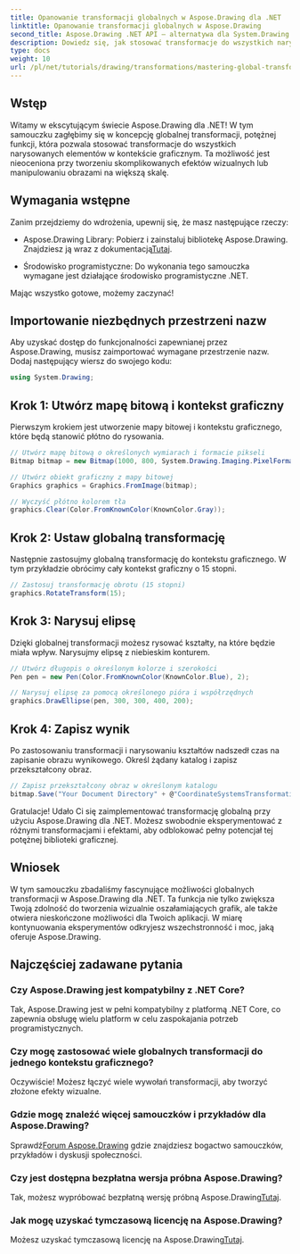 ```yaml
---
title: Opanowanie transformacji globalnych w Aspose.Drawing dla .NET
linktitle: Opanowanie transformacji globalnych w Aspose.Drawing
second_title: Aspose.Drawing .NET API — alternatywa dla System.Drawing.Common
description: Dowiedz się, jak stosować transformacje do wszystkich narysowanych elementów w kontekście graficznym. Dzięki temu możesz tworzyć przyciągające wzrok efekty wizualne i skutecznie manipulować obrazami.
type: docs
weight: 10
url: /pl/net/tutorials/drawing/transformations/mastering-global-transformations/
---
```

## Wstęp

Witamy w ekscytującym świecie Aspose.Drawing dla .NET! W tym samouczku zagłębimy się w koncepcję globalnej transformacji, potężnej funkcji, która pozwala stosować transformacje do wszystkich narysowanych elementów w kontekście graficznym. Ta możliwość jest nieoceniona przy tworzeniu skomplikowanych efektów wizualnych lub manipulowaniu obrazami na większą skalę.

## Wymagania wstępne

Zanim przejdziemy do wdrożenia, upewnij się, że masz następujące rzeczy:

-  Aspose.Drawing Library: Pobierz i zainstaluj bibliotekę Aspose.Drawing. Znajdziesz ją wraz z dokumentacją[Tutaj](https://reference.aspose.com/drawing/net/).
  
- Środowisko programistyczne: Do wykonania tego samouczka wymagane jest działające środowisko programistyczne .NET.

Mając wszystko gotowe, możemy zaczynać!

## Importowanie niezbędnych przestrzeni nazw

Aby uzyskać dostęp do funkcjonalności zapewnianej przez Aspose.Drawing, musisz zaimportować wymagane przestrzenie nazw. Dodaj następujący wiersz do swojego kodu:

```csharp
using System.Drawing;
```

## Krok 1: Utwórz mapę bitową i kontekst graficzny

Pierwszym krokiem jest utworzenie mapy bitowej i kontekstu graficznego, które będą stanowić płótno do rysowania.

```csharp
// Utwórz mapę bitową o określonych wymiarach i formacie pikseli
Bitmap bitmap = new Bitmap(1000, 800, System.Drawing.Imaging.PixelFormat.Format32bppPArgb);

// Utwórz obiekt graficzny z mapy bitowej
Graphics graphics = Graphics.FromImage(bitmap);

// Wyczyść płótno kolorem tła
graphics.Clear(Color.FromKnownColor(KnownColor.Gray));
```

## Krok 2: Ustaw globalną transformację

Następnie zastosujmy globalną transformację do kontekstu graficznego. W tym przykładzie obrócimy cały kontekst graficzny o 15 stopni.

```csharp
// Zastosuj transformację obrotu (15 stopni)
graphics.RotateTransform(15);
```

## Krok 3: Narysuj elipsę

Dzięki globalnej transformacji możesz rysować kształty, na które będzie miała wpływ. Narysujmy elipsę z niebieskim konturem.

```csharp
// Utwórz długopis o określonym kolorze i szerokości
Pen pen = new Pen(Color.FromKnownColor(KnownColor.Blue), 2);

// Narysuj elipsę za pomocą określonego pióra i współrzędnych
graphics.DrawEllipse(pen, 300, 300, 400, 200);
```

## Krok 4: Zapisz wynik

Po zastosowaniu transformacji i narysowaniu kształtów nadszedł czas na zapisanie obrazu wynikowego. Określ żądany katalog i zapisz przekształcony obraz.

```csharp
// Zapisz przekształcony obraz w określonym katalogu
bitmap.Save("Your Document Directory" + @"CoordinateSystemsTransformations\GlobalTransformation_out.png");
```

Gratulacje! Udało Ci się zaimplementować transformację globalną przy użyciu Aspose.Drawing dla .NET. Możesz swobodnie eksperymentować z różnymi transformacjami i efektami, aby odblokować pełny potencjał tej potężnej biblioteki graficznej.

## Wniosek

W tym samouczku zbadaliśmy fascynujące możliwości globalnych transformacji w Aspose.Drawing dla .NET. Ta funkcja nie tylko zwiększa Twoją zdolność do tworzenia wizualnie oszałamiających grafik, ale także otwiera nieskończone możliwości dla Twoich aplikacji. W miarę kontynuowania eksperymentów odkryjesz wszechstronność i moc, jaką oferuje Aspose.Drawing.

## Najczęściej zadawane pytania

### Czy Aspose.Drawing jest kompatybilny z .NET Core?

Tak, Aspose.Drawing jest w pełni kompatybilny z platformą .NET Core, co zapewnia obsługę wielu platform w celu zaspokajania potrzeb programistycznych.

### Czy mogę zastosować wiele globalnych transformacji do jednego kontekstu graficznego?

Oczywiście! Możesz łączyć wiele wywołań transformacji, aby tworzyć złożone efekty wizualne.

### Gdzie mogę znaleźć więcej samouczków i przykładów dla Aspose.Drawing?

 Sprawdź[Forum Aspose.Drawing](https://forum.aspose.com/c/diagram/17) gdzie znajdziesz bogactwo samouczków, przykładów i dyskusji społeczności.

### Czy jest dostępna bezpłatna wersja próbna Aspose.Drawing?

 Tak, możesz wypróbować bezpłatną wersję próbną Aspose.Drawing[Tutaj](https://releases.aspose.com/).

### Jak mogę uzyskać tymczasową licencję na Aspose.Drawing?

 Możesz uzyskać tymczasową licencję na Aspose.Drawing[Tutaj](https://purchase.conholdate.com/temporary-license/).